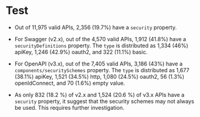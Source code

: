 Test
================

- Out of 11,975 valid APIs, 2,356 (19.7%) have a `security` property.

- For Swagger (v2.x), out of the 4,570 valid APIs, 1,912 (41.8%) have a
  `securityDefinitions` property. The `type` is distributed as 1,334
  (46%) apiKey, 1,246 (42.9%) oauth2, and 322 (11.1%) basic.

- For OpenAPI (v3.x), out of the 7,405 valid APIs, 3,186 (43%) have a
  `components/securitySchemes` property. The `type` is distributed as
  1,677 (38.1%) apiKey, 1,521 (34.5%) http, 1,080 (24.5%) oauth2, 56
  (1.3%) openIdConnect, and 70 (1.6%) empty value.

- As only 832 (18.2 %) of v2.x and 1,524 (20.6 %) of v3.x APIs have a
  `security` property, it suggest that the security schemes may not
  always be used. This requires further investigation.

